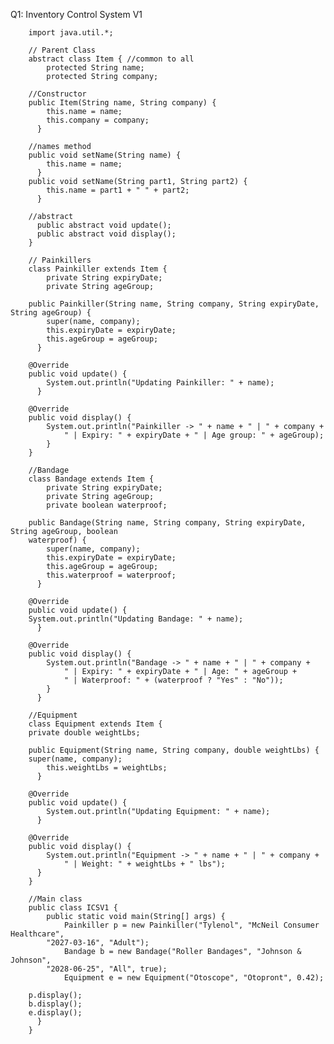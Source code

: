  Q1: Inventory Control System V1
 
        import java.util.*;
       
        // Parent Class
        abstract class Item { //common to all
            protected String name;
            protected String company;
        
        //Constructor
        public Item(String name, String company) {
            this.name = name;
            this.company = company;
          }
        
        //names method
        public void setName(String name) {
            this.name = name;
          }
        public void setName(String part1, String part2) {
            this.name = part1 + " " + part2;
          }
        
        //abstract
          public abstract void update();
          public abstract void display();
        }
      
        // Painkillers
        class Painkiller extends Item {
            private String expiryDate;
            private String ageGroup;
        
        public Painkiller(String name, String company, String expiryDate, String ageGroup) {
            super(name, company);
            this.expiryDate = expiryDate;
            this.ageGroup = ageGroup;
          }
        
        @Override
        public void update() {
            System.out.println("Updating Painkiller: " + name);
          }
        
        @Override
        public void display() {
            System.out.println("Painkiller -> " + name + " | " + company +
                " | Expiry: " + expiryDate + " | Age group: " + ageGroup);
            }
        }
       
        //Bandage
        class Bandage extends Item {
            private String expiryDate;
            private String ageGroup;
            private boolean waterproof;
        
        public Bandage(String name, String company, String expiryDate, String ageGroup, boolean
        waterproof) {
            super(name, company);
            this.expiryDate = expiryDate;
            this.ageGroup = ageGroup;
            this.waterproof = waterproof;
          }
        
        @Override
        public void update() {
        System.out.println("Updating Bandage: " + name);
          }
        
        @Override
        public void display() {
            System.out.println("Bandage -> " + name + " | " + company +
                " | Expiry: " + expiryDate + " | Age: " + ageGroup +
                " | Waterproof: " + (waterproof ? "Yes" : "No"));
            }
          }
        
        //Equipment
        class Equipment extends Item {
        private double weightLbs;
        
        public Equipment(String name, String company, double weightLbs) {
        super(name, company);
            this.weightLbs = weightLbs;
          }
        
        @Override
        public void update() {
            System.out.println("Updating Equipment: " + name);
          }
        
        @Override
        public void display() {
            System.out.println("Equipment -> " + name + " | " + company +
                " | Weight: " + weightLbs + " lbs");
          }
        }
        
        //Main class
        public class ICSV1 {
            public static void main(String[] args) {
                Painkiller p = new Painkiller("Tylenol", "McNeil Consumer Healthcare",
            "2027-03-16", "Adult");
                Bandage b = new Bandage("Roller Bandages", "Johnson & Johnson",
            "2028-06-25", "All", true);
                Equipment e = new Equipment("Otoscope", "Otopront", 0.42);
        
        p.display();
        b.display();
        e.display();
          }
        }
